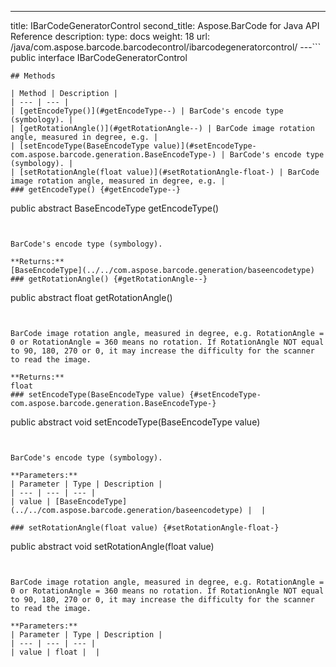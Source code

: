 ---
title: IBarCodeGeneratorControl
second_title: Aspose.BarCode for Java API Reference
description: 
type: docs
weight: 18
url: /java/com.aspose.barcode.barcodecontrol/ibarcodegeneratorcontrol/
---```
public interface IBarCodeGeneratorControl
```
## Methods

| Method | Description |
| --- | --- |
| [getEncodeType()](#getEncodeType--) | BarCode's encode type (symbology). |
| [getRotationAngle()](#getRotationAngle--) | BarCode image rotation angle, measured in degree, e.g. |
| [setEncodeType(BaseEncodeType value)](#setEncodeType-com.aspose.barcode.generation.BaseEncodeType-) | BarCode's encode type (symbology). |
| [setRotationAngle(float value)](#setRotationAngle-float-) | BarCode image rotation angle, measured in degree, e.g. |
### getEncodeType() {#getEncodeType--}
```
public abstract BaseEncodeType getEncodeType()
```


BarCode's encode type (symbology).

**Returns:**
[BaseEncodeType](../../com.aspose.barcode.generation/baseencodetype)
### getRotationAngle() {#getRotationAngle--}
```
public abstract float getRotationAngle()
```


BarCode image rotation angle, measured in degree, e.g. RotationAngle = 0 or RotationAngle = 360 means no rotation. If RotationAngle NOT equal to 90, 180, 270 or 0, it may increase the difficulty for the scanner to read the image.

**Returns:**
float
### setEncodeType(BaseEncodeType value) {#setEncodeType-com.aspose.barcode.generation.BaseEncodeType-}
```
public abstract void setEncodeType(BaseEncodeType value)
```


BarCode's encode type (symbology).

**Parameters:**
| Parameter | Type | Description |
| --- | --- | --- |
| value | [BaseEncodeType](../../com.aspose.barcode.generation/baseencodetype) |  |

### setRotationAngle(float value) {#setRotationAngle-float-}
```
public abstract void setRotationAngle(float value)
```


BarCode image rotation angle, measured in degree, e.g. RotationAngle = 0 or RotationAngle = 360 means no rotation. If RotationAngle NOT equal to 90, 180, 270 or 0, it may increase the difficulty for the scanner to read the image.

**Parameters:**
| Parameter | Type | Description |
| --- | --- | --- |
| value | float |  |

